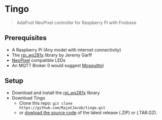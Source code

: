 # Tingo
> AdaFruit NeoPixel controller for Raspberry Pi with Firebase

## Prerequisites
- A Raspberry Pi (Any model with internet connectivity)
- The [rpi_ws281x](https://github.com/jgarff/rpi_ws281x) library by Jeremy Garff
- [NeoPixel](https://learn.adafruit.com/adafruit-neopixel-uberguide/overview) compatible LEDs
- An MQTT Broker (I would suggest [Mosquitto](https://mosquitto.org))

## Setup
- Download and install the [rpi_ws281x](https://github.com/jgarff/rpi_ws281x) library
- Download Tingo
  - Clone this repo: `git clone https://github.com/RajatJacob/tingo.git`
  - or [dowload the source code](https://github.com/RajatJacob/tingo/releases) of the latest release (.ZIP) or (.TAR.GZ).
